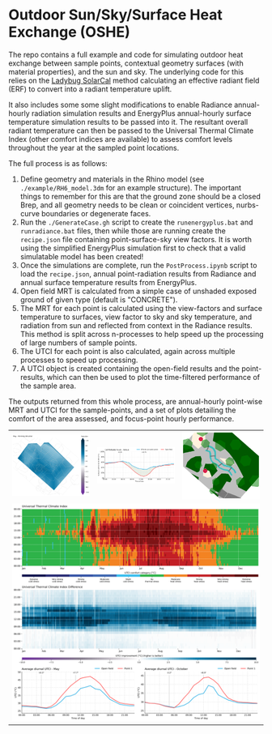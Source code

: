 # Outdoor Sun/Sky/Surface Heat Exchange (OSHE)

The repo contains a full example and code for simulating outdoor heat exchange between sample points, contextual geometry surfaces (with material properties), and the sun and sky. The underlying code for this relies on the [Ladybug SolarCal](https://github.com/ladybug-tools/ladybug-comfort/blob/master/ladybug_comfort/solarcal.py) method calculating an effective radiant field (ERF) to convert into a radiant temperature uplift.

It also includes some some slight modifications to enable Radiance annual-hourly radiation simulation results and EnergyPlus annual-hourly surface temperature simulation results to be passed into it. The resultant overall radiant temperature can then be passed to the Universal Thermal Climate Index (other comfort indices are available) to assess comfort levels throughout the year at the sampled point locations.
 
The full process is as follows:
1. Define geometry and materials in the Rhino model (see `./example/RH6_model.3dm` for an example structure). The important things to remember for this are that the ground zone should be a closed Brep, and all geometry needs to be clean or coincident vertices, nurbs-curve boundaries or degenerate faces.
2. Run the `./GenerateCase.gh` script to create the `runenergyplus.bat` and `runradiance.bat` files, then while those are running create the `recipe.json` file containing point-surface-sky view factors. It is worth using the simplified EnergyPlus simulation first to check that a valid simulatable model has been created!
3. Once the simulations are complete, run the `PostProcess.ipynb` script to load the `recipe.json`, annual point-radiation results from Radiance and annual surface temperature results from EnergyPlus.
4. Open field MRT is calculated from a simple case of unshaded exposed ground of given type (default is "CONCRETE").
5. The MRT for each point is calculated using the view-factors and surface temperature to surfaces, view factor to sky and sky temperature, and radiation from sun and reflected from context in the Radiance results. This method is split across n-processes to help speed up the processing of large numbers of sample points.
6. The UTCI for each point is also calculated, again across multiple processes to speed up processing.
7. A UTCI object is created containing the open-field results and the point-results, which can then be used to plot the time-filtered performance of the sample area. 

The outputs returned from this whole process, are annual-hourly point-wise MRT and UTCI for the sample-points, and a set of plots detailing the comfort of the area assessed, and focus-point hourly performance.

<div class="tg-wrap">
    <table>
        <tbody>
            <tr>
                <td>
                    <img src="https://github.com/tg359/oshe/blob/ghadan21/example/plots/reduction_may_morningshoulder.png" alt="May morning UTCI comfort improvement"> 
                </td>
                <td>
                    <img src="https://github.com/tg359/oshe/blob/ghadan21/example/plots/comfortable_hours_annual.png" alt="Annual comfortable hours - comparison between open field and sampled points">
                </td>
                <td>
                    <img src="https://github.com/tg359/oshe/blob/ghadan21/example/plots/context_focuspts.png" alt="Context geometry and focus points"> 
                </td>
            </tr>
            <tr>
                <td colspan="3">
                    <img src="https://github.com/tg359/oshe/blob/ghadan21/example/plots/pt0001_collected.png" alt="Focus point open field comparison"> 
                </td>
            </tr>
        </tbody>
    </table>
</div>